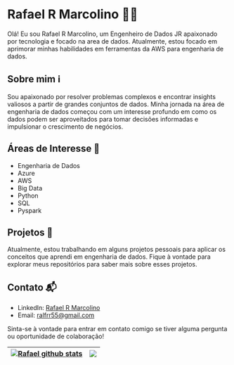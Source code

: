 # Rafael R Marcolino 👨‍💻

Olá! Eu sou Rafael R Marcolino, um Engenheiro de Dados JR apaixonado por tecnologia e focado na area de dados. Atualmente, estou focado em aprimorar minhas habilidades em ferramentas da AWS para engenharia de dados.

## Sobre mim ℹ️

Sou apaixonado por resolver problemas complexos e encontrar insights valiosos a partir de grandes conjuntos de dados. Minha jornada na área de engenharia de dados começou com um interesse profundo em como os dados podem ser aproveitados para tomar decisões informadas e impulsionar o crescimento de negócios.

## Áreas de Interesse 🌟

- Engenharia de Dados
- Azure
- AWS
- Big Data
- Python
- SQL
- Pyspark

## Projetos 🚀

Atualmente, estou trabalhando em alguns projetos pessoais para aplicar os conceitos que aprendi em engenharia de dados. Fique à vontade para explorar meus repositórios para saber mais sobre esses projetos.

## Contato 📬

- LinkedIn: [Rafael R Marcolino](https://www.linkedin.com/in/rafael-reinaldo-marcolinoproj/)
- Email: ralfrr55@gmail.com

Sinta-se à vontade para entrar em contato comigo se tiver alguma pergunta ou oportunidade de colaboração!

| <a href="https://github.com/RafaelRMarcolino/github-readme-stats"><img align="center" src="https://github-readme-stats.vercel.app/api?username=RafaelRMarcolino&show_icons=true&include_all_commits=true&theme=dracula&hide_border=true" alt="Rafael github stats" /></a> | <a href="https://github.com/RafaelRMarcolino/github-readme-stats"><img align="center" src="https://github-readme-stats.vercel.app/api/top-langs/?username=RafaelRMarcolino&layout=compact&theme=dracula&hide_border=true" /></a> |
| ------------- | ------------- |

